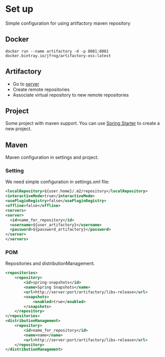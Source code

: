 # Set up
Simple configuration for using artifactory maven repository
## Docker
```
docker run --name artifactory -d -p 8081:8081 docker.bintray.io/jfrog/artifactory-oss:latest
```
## Artifactory
- Go to [server](http://localhost:8081)
- Create remote repositories
- Associate virtual repository to new remote repositories
## Project
Some project with maven support. You can use [Spring Starter](https://start.spring.io/) to create a new project.
## Maven
Maven configuration in settings and project.
### Setting
We need simple configuration in settings.xml file:
```xml
<localRepository>${user.home}/.m2/repository</localRepository>
<interactiveMode>true</interactiveMode>
<usePluginRegistry>false</usePluginRegistry>
<offline>false</offline>
<servers>
<server>
  <id>name_for_repository</id>
  <username>${user_artifactory}</username>
  <password>${password_artifactory}</password>
</server>
</servers>
```
### POM
Repositories and distributionManagement.
```xml
<repositories>
    <repository>
        <id>spring-snapshots</id>
        <name>Spring Snapshots</name>
        <url>http://server:port/artifactory/libs-release</url>
        <snapshots>
            <enabled>true</enabled>
        </snapshots>
    </repository>
</repositories>
<distributionManagement>
    <repository>
        <id>name_for_repository</id>
        <name>name</name>
        <url>http://server:port/artifactory/libs-release</url>
    </repository>
</distributionManagement>
```
